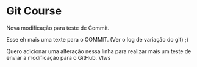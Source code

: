 # Git Course

Nova modificação para teste de Commit.

Esse eh mais uma texte para o COMMIT. (Ver o log de variação do git)
;) 

Quero adicionar uma alteração nessa linha para realizar mais um teste de enviar a modificação para o GitHub. Vlws
